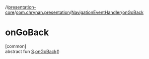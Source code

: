 //[presentation-core](../../../index.md)/[com.chrynan.presentation](../index.md)/[NavigationEventHandler](index.md)/[onGoBack](on-go-back.md)

# onGoBack

[common]\
abstract fun [S](index.md).[onGoBack](on-go-back.md)()
